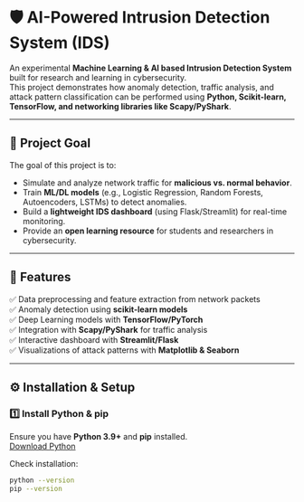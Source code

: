 # 🛡️ AI-Powered Intrusion Detection System (IDS)

An experimental **Machine Learning & AI based Intrusion Detection System** built for research and learning in cybersecurity.  
This project demonstrates how anomaly detection, traffic analysis, and attack pattern classification can be performed using **Python, Scikit-learn, TensorFlow, and networking libraries like Scapy/PyShark**.  

---

## 🎯 Project Goal
The goal of this project is to:
- Simulate and analyze network traffic for **malicious vs. normal behavior**.
- Train **ML/DL models** (e.g., Logistic Regression, Random Forests, Autoencoders, LSTMs) to detect anomalies.
- Build a **lightweight IDS dashboard** (using Flask/Streamlit) for real-time monitoring.
- Provide an **open learning resource** for students and researchers in cybersecurity.

---

## 📂 Features
✅ Data preprocessing and feature extraction from network packets  
✅ Anomaly detection using **scikit-learn models**  
✅ Deep Learning models with **TensorFlow/PyTorch**  
✅ Integration with **Scapy/PyShark** for traffic analysis  
✅ Interactive dashboard with **Streamlit/Flask**  
✅ Visualizations of attack patterns with **Matplotlib & Seaborn**  

---

## ⚙️ Installation & Setup

### 1️⃣ Install Python & pip
Ensure you have **Python 3.9+** and **pip** installed.  
[Download Python](https://www.python.org/downloads/)  

Check installation:
```bash
python --version
pip --version
